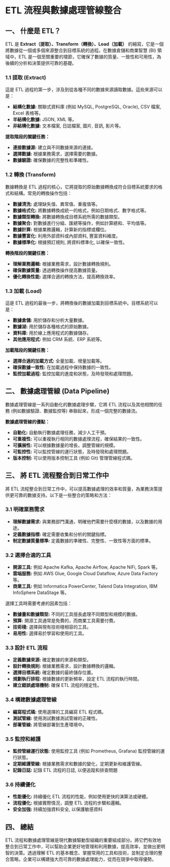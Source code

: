 # ETL 流程與數據處理管線整合

## 一、 什麼是 ETL？

ETL 是 **Extract（提取）、Transform（轉換）、Load（加載）** 的縮寫，它是一個將數據從一個或多個來源整合到目標系統的過程。在數據倉儲和商業智慧 (BI) 領域中，ETL 是一個至關重要的環節，它確保了數據的質量、一致性和可用性，為後續的分析和決策提供可靠的基礎。

### 1.1 提取 (Extract)

這是 ETL 過程的第一步，涉及到從各種不同的數據來源讀取數據。這些來源可以是：

*   **結構化數據:** 關聯式資料庫 (例如 MySQL, PostgreSQL, Oracle), CSV 檔案, Excel 表格等。
*   **半結構化數據:** JSON, XML 等。
*   **非結構化數據:** 文本檔案, 日誌檔案, 圖片, 音訊, 影片等。

**提取階段的關鍵任務：**

*   **連接數據源:** 建立與不同數據來源的連接。
*   **選擇數據:** 根據業務需求，選擇需要的數據。
*   **數據驗證:** 確保數據的完整性和準確性。

### 1.2 轉換 (Transform)

數據轉換是 ETL 過程的核心，它將提取的原始數據轉換成符合目標系統要求的格式和結構。常見的轉換操作包括：

*   **數據清洗:** 處理缺失值、異常值、重複值等。
*   **數據格式化:** 將數據轉換成統一的格式，例如日期格式、數字格式等。
*   **數據類型轉換:** 將數據轉換成目標系統所需的數據類型。
*   **數據聚合:** 對數據進行分組、匯總等操作，例如計算總和、平均值等。
*   **數據計算:** 根據業務邏輯，計算新的指標或欄位。
*   **數據豐富化:**  利用外部資料或內部資料, 豐富資料維度。
*   **數據標準化:** 根據預訂規則, 將資料標準化, 以確保一致性。

**轉換階段的關鍵任務：**

*   **理解業務邏輯:**  根據業務需求，設計數據轉換規則。
*   **確保數據質量:**  透過轉換操作提高數據質量。
*   **優化轉換性能:**  選擇合適的轉換方法，提高轉換效率。

### 1.3 加載 (Load)

這是 ETL 過程的最後一步，將轉換後的數據加載到目標系統中。目標系統可以是：

*   **數據倉儲:**  用於儲存和分析大量數據。
*   **數據湖:**  用於儲存各種格式的原始數據。
*   **資料庫:**  用於線上應用程式的數據儲存。
*   **其他應用程式:**  例如 CRM 系統、ERP 系統等。

**加載階段的關鍵任務：**

*   **選擇合適的加載方式:**  全量加載、增量加載等。
*   **確保數據一致性:**  在加載過程中保持數據的一致性。
*   **監控加載過程:**  監控加載的進度和狀態，及時發現和處理問題。

## 二、 數據處理管線 (Data Pipeline)

數據處理管線是一系列自動化的數據處理步驟，它將 ETL 流程以及其他相關的任務 (例如數據驗證、數據監控等) 串聯起來，形成一個完整的數據流。

**數據處理管線的優點：**

*   **自動化:**  自動執行數據處理任務，減少人工干預。
*   **可重複性:**  可以重複執行相同的數據處理流程，確保結果的一致性。
*   **可擴展性:**  可以根據數據量的增長，調整管線的規模。
*   **可監控性:**  可以監控管線的運行狀態，及時發現和處理問題。
*   **版本控制:** 可以使用版本控制工具 (例如 Git) 管理管線程式碼。

## 三、 將 ETL 流程整合到日常工作中

將 ETL 流程整合到日常工作中，可以提高數據處理的效率和質量，為業務決策提供更可靠的數據支持。以下是一些整合的策略和方法：

### 3.1 明確業務需求

*   **理解數據需求:**  與業務部門溝通，明確他們需要什麼樣的數據，以及數據的用途。
*   **定義數據指標:**  確定需要收集和分析的關鍵指標。
*   **制定數據質量標準:**  定義數據的準確性、完整性、一致性等方面的標準。

### 3.2 選擇合適的工具

*   **開源工具:**  例如 Apache Kafka, Apache Airflow, Apache NiFi, Spark 等。
*   **雲端服務:**  例如 AWS Glue, Google Cloud Dataflow, Azure Data Factory 等。
*   **商業工具:**  例如 Informatica PowerCenter, Talend Data Integration, IBM InfoSphere DataStage 等。

選擇工具時需要考慮的因素包括：

*   **數據量和數據類型:**  不同的工具擅長處理不同類型和規模的數據。
*   **預算:**  開源工具通常是免費的，而商業工具需要付費。
*   **技術棧:**  選擇與現有技術棧相容的工具。
*   **易用性:**  選擇易於學習和使用的工具。

### 3.3 設計 ETL 流程

*   **定義數據來源:**  確定數據的來源和類型。
*   **設計轉換規則:**  根據業務需求，設計數據轉換的邏輯。
*   **選擇目標系統:**  確定數據的最終儲存位置。
*   **規劃執行排程:**  根據數據的更新頻率，設定 ETL 流程的執行時間。
*   **建立錯誤處理機制:** 確保 ETL 流程的穩定性。

### 3.4 構建數據處理管線

*   **編寫程式碼:**  使用選擇的工具編寫 ETL 程式碼。
*   **測試管線:**  使用測試數據測試管線的正確性。
*   **部署管線:**  將管線部署到生產環境中。

### 3.5 監控和維護

*   **監控管線運行狀態:**  使用監控工具 (例如 Prometheus, Grafana) 監控管線的運行狀態。
*   **定期維護管線:**  根據業務需求和數據的變化，定期更新和維護管線。
*   **記錄日誌:** 記錄 ETL 流程的日誌, 以便追蹤和排查問題

### 3.6 持續優化

*   **性能優化:**  持續優化 ETL 流程的性能，例如使用更快的演算法或硬體。
*   **流程優化:**  根據實際情況，調整 ETL 流程的步驟和邏輯。
*   **安全加強:** 持續加強資料安全, 以保護敏感資料

## 四、 總結

ETL 流程和數據處理管線是現代數據驅動型組織的重要組成部分。將它們有效地整合到日常工作中，可以幫助企業更好地管理和利用數據，提高效率，並做出更明智的決策。透過理解 ETL 的基本概念、掌握常用的工具和技術，並制定合理的整合策略，企業可以構建強大而可靠的數據處理能力，從而在競爭中取得優勢。
